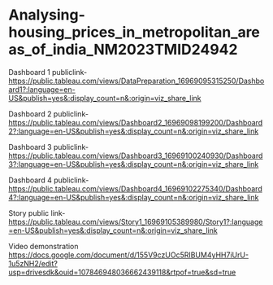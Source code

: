 # Analysing-housing_prices_in_metropolitan_areas_of_india_NM2023TMID24942


Dashboard 1 publiclink-https://public.tableau.com/views/DataPreparation_16969095315250/Dashboard1?:language=en-US&publish=yes&:display_count=n&:origin=viz_share_link

Dashboard 2 publiclink-https://public.tableau.com/views/Dashboard2_16969098199200/Dashboard2?:language=en-US&publish=yes&:display_count=n&:origin=viz_share_link

Dashboard 3 publiclink-https://public.tableau.com/views/Dashboard3_16969100240930/Dashboard3?:language=en-US&publish=yes&:display_count=n&:origin=viz_share_link

Dashboard 4 publiclink-https://public.tableau.com/views/Dashboard4_16969102275340/Dashboard4?:language=en-US&publish=yes&:display_count=n&:origin=viz_share_link

Story public link-https://public.tableau.com/views/Story1_16969105389980/Story1?:language=en-US&publish=yes&:display_count=n&:origin=viz_share_link

Video demonstration https://docs.google.com/document/d/155V9czUOc5RIBUM4yHH7iUrU-1u5zNH2/edit?usp=drivesdk&ouid=107846948036662439118&rtpof=true&sd=true
